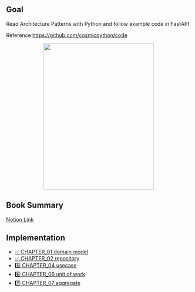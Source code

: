 ## Goal

Read Architecture Patterns with Python and follow example code in FastAPI

Reference https://github.com/cosmicpython/code

<p align="center">
  <img src = "https://user-images.githubusercontent.com/49309322/208917009-9ba279ac-080e-45d7-8345-60f254995cf2.png" width="300px" height="400px">
</p>

## Book Summary

[Notion Link](https://sawaca96.notion.site/73d55e580aba4cfd9f03ece73e651b76)

## Implementation

- [✅ CHAPTER_01 domain model](https://github.com/sawaca96/architecture-patterns-with-python/commit/fb604a0bc25b70a98e16dc4185eb8c9eb96ceb3d)
- [✅ CHAPTER_02 repository](https://github.com/sawaca96/architecture-patterns-with-python/commit/fb604a0bc25b70a98e16dc4185eb8c9eb96ceb3d)
- [4️⃣ CHAPTER_04 usecase](https://github.com/sawaca96/architecture-patterns-with-python/pull/1)
- [6️⃣ CHAPTER_06 unit of work](https://github.com/sawaca96/architecture-patterns-with-python/pull/2#pullrequestreview-1265028411)
- [7️⃣ CHAPTER_07 aggregate](https://github.com/sawaca96/architecture-patterns-with-python/pull/3)
